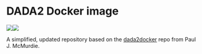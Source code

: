 # DADA2 Docker image

[![](https://images.microbadger.com/badges/version/blekhmanlab/dada2.svg)](https://microbadger.com/images/blekhmanlab/dada2 "Get your own version badge on microbadger.com")[![](https://images.microbadger.com/badges/image/blekhmanlab/dada2.svg)](https://microbadger.com/images/blekhmanlab/dada2 "Get your own image badge on microbadger.com")

A simplified, updated repository based on the [dada2docker](https://github.com/joey711/dada2docker) repo from Paul J. McMurdie.
